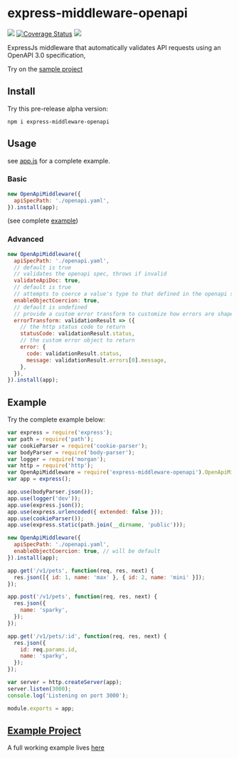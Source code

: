 # express-middleware-openapi

![](https://travis-ci.org/cdimascio/express-middleware-openapi.svg?branch=master) [![Coverage Status](https://coveralls.io/repos/github/cdimascio/express-middleware-openapi/badge.svg?branch=master)](https://coveralls.io/github/cdimascio/express-middleware-openapi?branch=master) ![](https://img.shields.io/badge/license-MIT-blue.svg)

ExpressJs middleware that automatically validates API requests using an OpenAPI 3.0 specification,

Try on the [sample project](https://github.com/cdimascio/express-middleware-openapi-example)

## Install

Try this pre-release alpha version:

```shell
npm i express-middleware-openapi
```

## Usage

see [app.js](example/app.js) for a complete example.

### Basic

```javascript
new OpenApiMiddleware({
  apiSpecPath: './openapi.yaml',
}).install(app);
```

(see complete [example](#example))

### Advanced

```javascript
new OpenApiMiddleware({
  apiSpecPath: './openapi.yaml',
  // default is true
  // validates the openapi spec, throws if invalid
  validateApiDoc: true,
  // default is true
  // attempts to coerce a value's type to that defined in the openapi spec
  enableObjectCoercion: true,
  // default is undefined
  // provide a custom error transform to customize how errors are shaped
  errorTransform: validationResult => ({
    // the http status code to return
    statusCode: validationResult.status,
    // the custom error object to return
    error: {
      code: validationResult.status,
      message: validationResult.errors[0].message,
    },
  }),
}).install(app);
```

## Example

Try the complete example below:

```javascript
var express = require('express');
var path = require('path');
var cookieParser = require('cookie-parser');
var bodyParser = require('body-parser');
var logger = require('morgan');
var http = require('http');
var OpenApiMiddleware = require('express-middleware-openapi').OpenApiMiddleware;
var app = express();

app.use(bodyParser.json());
app.use(logger('dev'));
app.use(express.json());
app.use(express.urlencoded({ extended: false }));
app.use(cookieParser());
app.use(express.static(path.join(__dirname, 'public')));

new OpenApiMiddleware({
  apiSpecPath: './openapi.yaml',
  enableObjectCoercion: true, // will be default
}).install(app);

app.get('/v1/pets', function(req, res, next) {
  res.json([{ id: 1, name: 'max' }, { id: 2, name: 'mini' }]);
});

app.post('/v1/pets', function(req, res, next) {
  res.json({
    name: 'sparky',
  });
});

app.get('/v1/pets/:id', function(req, res, next) {
  res.json({
    id: req.params.id,
    name: 'sparky',
  });
});

var server = http.createServer(app);
server.listen(3000);
console.log('Listening on port 3000');

module.exports = app;
```

## [Example Project](https://github.com/cdimascio/express-middleware-openapi-example) 

A full working example lives [here](https://github.com/cdimascio/express-middleware-openapi-example)
